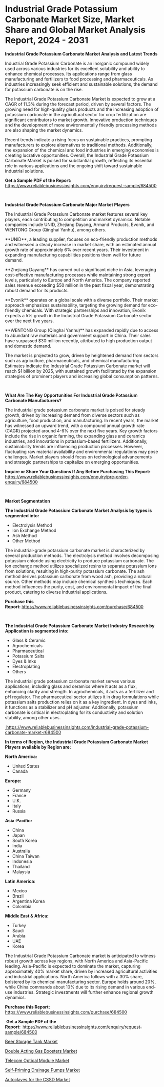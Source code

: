 <p><h1>Industrial Grade Potassium Carbonate Market Size, Market Share and Global Market Analysis Report, 2024 - 2031</h1></p><p><strong>Industrial Grade Potassium Carbonate Market Analysis and Latest Trends</strong></p>
<p><p>Industrial Grade Potassium Carbonate is an inorganic compound widely used across various industries for its excellent solubility and ability to enhance chemical processes. Its applications range from glass manufacturing and fertilizers to food processing and pharmaceuticals. As industries increasingly seek efficient and sustainable solutions, the demand for potassium carbonate is on the rise.</p><p>The Industrial Grade Potassium Carbonate Market is expected to grow at a CAGR of 11.3% during the forecast period, driven by several factors. The growing need for high-quality glass products and the increasing adoption of potassium carbonate in the agricultural sector for crop fertilization are significant contributors to market growth. Innovative production techniques and the development of more environmentally friendly processing methods are also shaping the market dynamics.</p><p>Recent trends indicate a rising focus on sustainable practices, prompting manufacturers to explore alternatives to traditional methods. Additionally, the expansion of the chemical and food industries in emerging economies is creating lucrative opportunities. Overall, the Industrial Grade Potassium Carbonate Market is poised for substantial growth, reflecting its essential role in various applications and the ongoing shift toward sustainable industrial solutions.</p></p>
<p><strong>Get a Sample PDF of the Report:&nbsp;</strong> <a href="https://www.reliablebusinessinsights.com/enquiry/request-sample/684500?utm_campaign=1094&utm_medium=2&utm_source=Github&utm_content=ia&utm_term=30102024&utm_id=industrial-grade-potassium-carbonate">https://www.reliablebusinessinsights.com/enquiry/request-sample/684500</a></p>
<p>&nbsp;</p>
<p><strong>Industrial Grade Potassium Carbonate Major Market Players</strong></p>
<p><p>The Industrial Grade Potassium Carbonate market features several key players, each contributing to competition and market dynamics. Notable companies include UNID, Zhejiang Dayang, Armand Products, Evonik, and WENTONG Group (Qinghai Yanhu), among others.</p><p>**UNID**, a leading supplier, focuses on eco-friendly production methods and witnessed a steady increase in market share, with an estimated annual growth rate of approximately 6% over recent years. Their investment in expanding manufacturing capabilities positions them well for future demand.</p><p>**Zhejiang Dayang** has carved out a significant niche in Asia, leveraging cost-effective manufacturing processes while maintaining strong export levels, particularly to Europe and North America. The company reported sales revenue exceeding $50 million in the past fiscal year, demonstrating robust demand for its products.</p><p>**Evonik** operates on a global scale with a diverse portfolio. Their market approach emphasizes sustainability, targeting the growing demand for eco-friendly chemicals. With strategic partnerships and innovation, Evonik expects a 5% growth in the Industrial Grade Potassium Carbonate sector over the next five years.</p><p>**WENTONG Group (Qinghai Yanhu)** has expanded rapidly due to access to abundant raw materials and government support in China. Their sales have surpassed $30 million recently, attributed to high production output and domestic demand.</p><p>The market is projected to grow, driven by heightened demand from sectors such as agriculture, pharmaceuticals, and chemical manufacturing. Estimates indicate the Industrial Grade Potassium Carbonate market will reach $1 billion by 2025, with sustained growth facilitated by the expansion strategies of prominent players and increasing global consumption patterns.</p></p>
<p>&nbsp;</p>
<p><strong>What Are The Key Opportunities For Industrial Grade Potassium Carbonate Manufacturers?</strong></p>
<p><p>The industrial grade potassium carbonate market is poised for steady growth, driven by increasing demand from diverse sectors such as agriculture, food production, and manufacturing. In recent years, the market has witnessed an upward trend, with a compound annual growth rate (CAGR) projected around 4-6% over the next five years. Key growth factors include the rise in organic farming, the expanding glass and ceramics industries, and innovations in potassium-based fertilizers. Additionally, sustainability trends are influencing production processes. However, fluctuating raw material availability and environmental regulations may pose challenges. Market players should focus on technological advancements and strategic partnerships to capitalize on emerging opportunities.</p></p>
<p><strong>Inquire or Share Your Questions If Any Before Purchasing This Report:</strong> <a href="https://www.reliablebusinessinsights.com/enquiry/pre-order-enquiry/684500?utm_campaign=1094&utm_medium=2&utm_source=Github&utm_content=ia&utm_term=30102024&utm_id=industrial-grade-potassium-carbonate">https://www.reliablebusinessinsights.com/enquiry/pre-order-enquiry/684500</a></p>
<p>&nbsp;</p>
<p><strong>Market Segmentation</strong></p>
<p><strong>The Industrial Grade Potassium Carbonate Market Analysis by types is segmented into:</strong></p>
<p><ul><li>Electrolysis Method</li><li>Ion Exchange Method</li><li>Ash Method</li><li>Other Method</li></ul></p>
<p><p>The industrial-grade potassium carbonate market is characterized by several production methods. The electrolysis method involves decomposing potassium chloride using electricity to produce potassium carbonate. The ion exchange method utilizes specialized resins to separate potassium ions from solutions, resulting in high-purity potassium carbonate. The ash method derives potassium carbonate from wood ash, providing a natural source. Other methods may include chemical synthesis techniques. Each method influences the purity, cost, and environmental impact of the final product, catering to diverse industrial applications.</p></p>
<p><strong>Purchase this Report:&nbsp;</strong><a href="https://www.reliablebusinessinsights.com/purchase/684500?utm_campaign=1094&utm_medium=2&utm_source=Github&utm_content=ia&utm_term=30102024&utm_id=industrial-grade-potassium-carbonate">https://www.reliablebusinessinsights.com/purchase/684500</a></p>
<p>&nbsp;</p>
<p><strong>The Industrial Grade Potassium Carbonate Market Industry Research by Application is segmented into:</strong></p>
<p><ul><li>Glass & Ceramic</li><li>Agrochemicals</li><li>Pharmaceutical</li><li>Potassium Salts</li><li>Dyes & Inks</li><li>Electroplating</li><li>Others</li></ul></p>
<p><p>The industrial grade potassium carbonate market serves various applications, including glass and ceramics where it acts as a flux, enhancing clarity and strength. In agrochemicals, it acts as a fertilizer and pH regulator. The pharmaceutical sector utilizes it in drug formulations while potassium salts production relies on it as a key ingredient. In dyes and inks, it functions as a stabilizer and pH adjuster. Additionally, potassium carbonate is critical in electroplating for its conductivity and solution stability, among other uses.</p></p>
<p><a href="https://www.reliablebusinessinsights.com/industrial-grade-potassium-carbonate-market-r684500?utm_campaign=1094&utm_medium=2&utm_source=Github&utm_content=ia&utm_term=30102024&utm_id=industrial-grade-potassium-carbonate">&nbsp;https://www.reliablebusinessinsights.com/industrial-grade-potassium-carbonate-market-r684500</a></p>
<p><strong>In terms of Region, the Industrial Grade Potassium Carbonate Market Players available by Region are:</strong></p>
<p>
    <p> <strong> North America: </strong>
        <ul>
            <li>United States</li>
            <li>Canada</li>
        </ul>
        </p> 
    <p> <strong> Europe: </strong>
        <ul>
            <li>Germany</li>
            <li>France</li>
            <li>U.K.</li>
            <li>Italy</li>
            <li>Russia</li>
        </ul>
        </p> 
    <p> <strong> Asia-Pacific: </strong>
        <ul>
            <li>China</li>
            <li>Japan</li>
            <li>South Korea</li>
            <li>India</li>
            <li>Australia</li>
            <li>China Taiwan</li>
            <li>Indonesia</li>
            <li>Thailand</li>
            <li>Malaysia</li>
        </ul>
        </p> 
    <p> <strong> Latin America: </strong>
        <ul>
            <li>Mexico</li>
            <li>Brazil</li>
            <li>Argentina Korea</li>
            <li>Colombia</li>
        </ul>
        </p> 
    <p> <strong> Middle East & Africa: </strong>
        <ul>
            <li>Turkey</li>
            <li>Saudi</li>
            <li>Arabia</li>
            <li>UAE</li>
            <li>Korea</li>
        </ul>
    </p>
    </p>
<p><p>The Industrial Grade Potassium Carbonate market is anticipated to witness robust growth across key regions, with North America and Asia-Pacific leading. Asia-Pacific is expected to dominate the market, capturing approximately 40% market share, driven by increased agricultural activities and industrial applications. North America follows with a 30% share, bolstered by its chemical manufacturing sector. Europe holds around 20%, while China commands about 10% due to its rising demand in various end-use industries. Strategic investments will further enhance regional growth dynamics.</p></p>
<p><strong>Purchase this Report: </strong><a href="https://www.reliablebusinessinsights.com/purchase/684500?utm_campaign=1094&utm_medium=2&utm_source=Github&utm_content=ia&utm_term=30102024&utm_id=industrial-grade-potassium-carbonate">https://www.reliablebusinessinsights.com/purchase/684500</a></p>
<p>&nbsp;<strong>Get a Sample PDF of the Report:&nbsp;&nbsp;</strong><a href="https://www.reliablebusinessinsights.com/enquiry/request-sample/684500?utm_campaign=1094&utm_medium=2&utm_source=Github&utm_content=ia&utm_term=30102024&utm_id=industrial-grade-potassium-carbonate">https://www.reliablebusinessinsights.com/enquiry/request-sample/684500</a></p>
<p><strong></strong></p>
<p><p><a href="https://github.com/florjvdva/Market-Research-Report-List-1/blob/main/beer-storage-tank-market.md?utm_campaign=1094&utm_medium=2&utm_source=Github&utm_content=ia&utm_term=30102024&utm_id=industrial-grade-potassium-carbonate">Beer Storage Tank Market</a></p><p><a href="https://issuu.com/reportprime-2/docs/double-acting-gas-boosters-market-s_801df7d857691a?utm_campaign=1094&utm_medium=2&utm_source=Github&utm_content=ia&utm_term=30102024&utm_id=industrial-grade-potassium-carbonate">Double Acting Gas Boosters Market</a></p><p><a href="https://github.com/kiara3n0pau/Market-Research-Report-List-1/blob/main/telecom-optical-module-market.md?utm_campaign=1094&utm_medium=2&utm_source=Github&utm_content=ia&utm_term=30102024&utm_id=industrial-grade-potassium-carbonate">Telecom Optical Module Market</a></p><p><a href="https://issuu.com/reportprime-2/docs/self-priming-drainage-pumps-market-_7dfad9e1a04d4f?utm_campaign=1094&utm_medium=2&utm_source=Github&utm_content=ia&utm_term=30102024&utm_id=industrial-grade-potassium-carbonate">Self-Priming Drainage Pumps Market</a></p><p><a href="https://www.linkedin.com/pulse/autoclaves-cssd-market-opportunities-emerging-global-trends-ngbnf?utm_campaign=1094&utm_medium=2&utm_source=Github&utm_content=ia&utm_term=30102024&utm_id=industrial-grade-potassium-carbonate">Autoclaves for the CSSD Market</a></p></p>